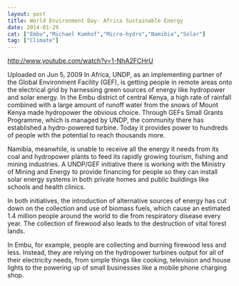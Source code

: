```yaml
---
layout: post
title: World Environment Day- Africa Sustainable Energy
date: 2014-01-29
cat: ["Embu","Michael Kumhof","Micro-hydro","Namibia","Solar"]
tag: ["Climate"]
---
```


http://www.youtube.com/watch?v=1-NhA2FCHrU  

Uploaded on Jun 5, 2009
In Africa, UNDP, as an implementing partner of the Global Environment Facility (GEF), is getting people in remote areas onto the electrical grid by harnessing green sources of energy like hydropower and solar energy. In the Embu district of central Kenya, a high rate of rainfall combined with a large amount of runoff water from the snows of Mount Kenya made hydropower the obvious choice. Through GEFs Small Grants Programme, which is managed by UNDP, the community there has established a hydro-powered turbine. Today it provides power to hundreds of people with the potential to reach thousands more.

Namibia, meanwhile, is unable to receive all the energy it needs from its coal and hydropower plants to feed its rapidly growing tourism, fishing and mining industries. A UNDP/GEF initiative there is working with the Ministry of Mining and Energy to provide financing for people so they can install solar energy systems in both private homes and public buildings like schools and health clinics.

In both initiatives, the introduction of alternative sources of energy has cut down on the collection and use of biomass fuels, which cause an estimated 1.4 million people around the world to die from respiratory disease every year. The collection of firewood also leads to the destruction of vital forest lands.

In Embu, for example, people are collecting and burning firewood less and less. Instead, they are relying on the hydropower turbines output for all of their electricity needs, from simple things like cooking, television and house lights to the powering up of small businesses like a mobile phone charging shop.